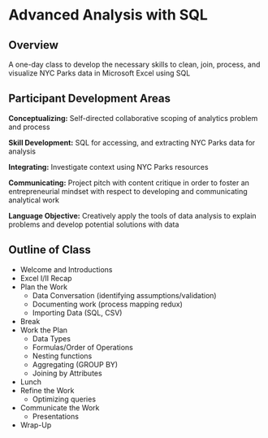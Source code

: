 # Advanced Analysis with SQL

## Overview
A one-day class to develop the necessary skills to clean, join, process, and visualize NYC Parks data in Microsoft Excel using SQL

## Participant Development Areas
**Conceptualizing:** Self-directed collaborative scoping of analytics problem and process

**Skill Development:** SQL for accessing, and extracting NYC Parks data for analysis

**Integrating:** Investigate context using NYC Parks resources

**Communicating:** Project pitch with content critique in order to foster an entrepreneurial mindset with respect to developing and communicating analytical work

**Language Objective:** Creatively apply the tools of data analysis to explain problems and develop potential solutions with data


## Outline of Class
+ Welcome and Introductions
+ Excel I/II Recap
+ Plan the Work
    + Data Conversation (identifying assumptions/validation)
    + Documenting work (process mapping redux)
    + Importing Data (SQL, CSV)
+ Break
+ Work the Plan
    + Data Types
    + Formulas/Order of Operations
    + Nesting functions
    + Aggregating (GROUP BY)
    + Joining by Attributes
+ Lunch
+ Refine the Work
    + Optimizing queries
+ Communicate the Work
    + Presentations
+ Wrap-Up

